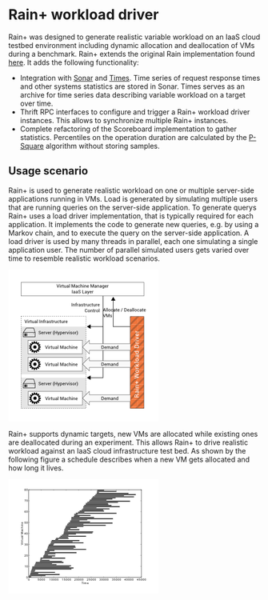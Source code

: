 Rain+ workload driver
=====================

Rain+ was designed to generate realistic variable workload on an IaaS cloud testbed environment including dynamic allocation and deallocation of VMs during a benchmark. Rain+ extends the original Rain implementation found [here](https://github.com/yungsters/rain-workload-toolkit). It adds the following functionality: 

* Integration with [Sonar](https://github.com/jacksonicson/sonar) and [Times](https://github.com/jacksonicson/times). Time series of request response times and other systems statistics are stored in Sonar. Times serves as an archive for time series data describing variable workload on a target over time. 
* Thrift RPC interfaces to configure and trigger a Rain+ workload driver instances. This allows to synchronize multiple Rain+ instances. 
* Complete refactoring of the Scoreboard implementation to gather statistics. Percentiles on the operation duration are calculated by the [P-Square](https://github.com/jacksonicson/psquared) algorithm without storing samples. 


## Usage scenario

Rain+ is used to generate realistic workload on one or multiple server-side applications running in VMs. Load is generated by simulating multiple users that are running queries on the server-side application. To generate querys Rain+ uses a load driver implementation, that is typically required for each application. It implements the code to generate new queries, e.g. by using a Markov chain, and to execute the query on the server-side application. A load driver is used by many threads in parallel, each one simulating a single application user. The number of parallel simulated users gets varied over time to resemble realistic workload scenarios.

![Rain+ architecture](pics/scenario.png "Rain+ architecture")

Rain+ supports dynamic targets, new VMs are allocated while existing ones are deallocated during an experiment. This allows Rain+ to drive realistic workload against an IaaS cloud infrastructure test bed. As shown by the following figure a schedule describes when a new VM gets allocated and how long it lives. 

![Rain+ schedule](pics/schedule.png "Rain+ VM allocationg and deallocation schedule")






